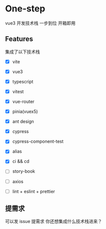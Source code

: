 # One-step

vue3 开发技术栈 一步到位 开箱即用

## Features

集成了以下技术栈

- [x] vite
- [x] vue3
- [x] typescript
- [x] vitest
- [x] vue-router
- [x] pinia(vuex5)
- [x] ant design
- [x] cypress
- [x] cypress-component-test
- [x] alias
- [x] ci && cd
- [ ] story-book
- [ ] axios
- [ ] lint + eslint + prettier


## 提需求

可以发 issue 提需求 你还想集成什么技术栈进来？
